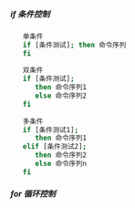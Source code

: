 ##### if 条件控制
```bash
   单条件
   if [条件测试]; then 命令序列
   fi
      
   双条件
   if [条件测试];
      then 命令序列1
      else 命令序列2
   fi
   
   多条件
   if [条件测试1];
      then 命令序列1
   elif [条件测试2];
      then 命令序列2
      else 命令序列n
   fi
```

##### for 循环控制
```bash
```
